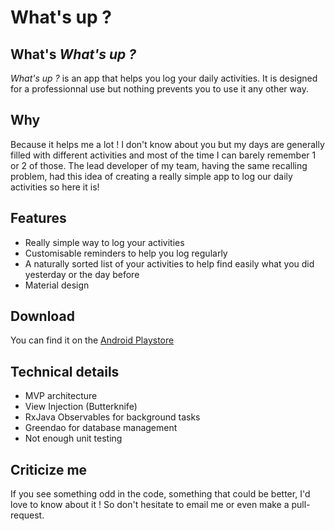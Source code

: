 # What's up ?

## What's *What's up ?*

*What's up ?* is an app that helps you log your daily activities. It is designed for a professionnal use but nothing prevents you to use it any other way.

## Why

Because it helps me a lot ! I don't know about you but my days are generally filled with different activities and most of the time I can barely remember 1 or 2 of those. The lead developer of my team, having the same recalling problem, had this idea of creating a really simple app to log our daily activities so here it is!

## Features

* Really simple way to log your activities
* Customisable reminders to help you log regularly
* A naturally sorted list of your activities to help find easily what you did yesterday or the day before
* Material design

## Download

You can find it on the [Android Playstore](https://play.google.com/store/apps/details?id=com.dancing_koala.whathaveyoubeenupto)

## Technical details

* MVP architecture
* View Injection (Butterknife)
* RxJava Observables for background tasks
* Greendao for database management
* Not enough unit testing

## Criticize me

If you see something odd in the code, something that could be better, I'd love to know about it ! 
So don't hesitate to email me or even make a pull-request.
